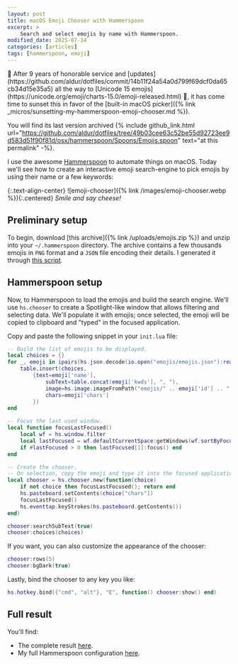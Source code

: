 ```yaml
---
layout: post
title: macOS Emoji Chooser with Hammerspoon
excerpt: >
    Search and select emojis by name with Hammerspoon.
modified_date: 2025-07-14
categories: [articles]
tags: [hammerspoon, emoji]
---
```


<div class="hint" markdown="1"> 
🌅 After 9 years of honorable service and
[updates](https://github.com/aldur/dotfiles/commit/14b11f24a54a0d799f69dcf0da65cb34d15e35a5)
all the way to [Unicode 15
emojis](https://unicode.org/emoji/charts-15.0/emoji-released.html) 🪼, it has
come time to sunset this in favor of the [built-in macOS picker]({% link _micros/sunsetting-my-hammerspoon-emoji-chooser.md  %}).

You will find its last version archived {% include
github_link.html
url="https://github.com/aldur/dotfiles/tree/49b03cee63c52be55d92723ee9d583d51f90f81d/osx/hammerspoon/Spoons/Emojis.spoon"
text="at this permalink" -%}.
</div>

I use the awesome [Hammerspoon](https://github.com/Hammerspoon/hammerspoon) to
automate things on macOS. Today we'll see how to create an interactive emoji
search-engine to pick emojis by using their name or a few keywords:

{:.text-align-center}
![emoji-chooser]({% link /images/emoji-chooser.webp %}){:.centered}
*Smile and say cheese!*

## Preliminary setup

To begin, download [this archive]({% link /uploads/emojis.zip %}) and unzip into
your `~/.hammerspoon` directory. The archive contains a few thousands emojis in
`PNG` format and a `JSON` file encoding their details. I generated it through
[this script](https://gist.github.com/aldur/6b591c582db8a9134f31263f95cccfc2).

## Hammerspoon setup

Now, to Hammerspoon to load the emojis and build the search engine. We'll use
`hs.chooser` to create a Spotlight-like window that allows filtering and
selecting data. We'll populate it with emojis; once selected, the emoji will be
copied to clipboard and "typed" in the focused application.

Copy and paste the following snippet in your `init.lua` file:

```lua
-- Build the list of emojis to be displayed.
local choices = {}
for _, emoji in ipairs(hs.json.decode(io.open("emojis/emojis.json"):read())) do
    table.insert(choices,
        {text=emoji['name'],
            subText=table.concat(emoji['kwds'], ", "),
            image=hs.image.imageFromPath("emojis/" .. emoji['id'] .. ".png"),
            chars=emoji['chars']
        })
end

-- Focus the last used window.
local function focusLastFocused()
    local wf = hs.window.filter
    local lastFocused = wf.defaultCurrentSpace:getWindows(wf.sortByFocusedLast)
    if #lastFocused > 0 then lastFocused[1]:focus() end
end

-- Create the chooser.
-- On selection, copy the emoji and type it into the focused application.
local chooser = hs.chooser.new(function(choice)
    if not choice then focusLastFocused(); return end
    hs.pasteboard.setContents(choice["chars"])
    focusLastFocused()
    hs.eventtap.keyStrokes(hs.pasteboard.getContents())
end)

chooser:searchSubText(true)
chooser:choices(choices)
```

If you want, you can also customize the appearance of the chooser:

```lua
chooser:rows(5)
chooser:bgDark(true)
```

Lastly, bind the chooser to any key you like:

```lua
hs.hotkey.bind({"cmd", "alt"}, "E", function() chooser:show() end)
```

## Full result

You'll find:

- The complete result
  [here](https://github.com/aldur/dotfiles/tree/master/osx/hammerspoon/Spoons/Emojis.spoon).
- My full Hammerspoon configuration
  [here](https://github.com/aldur/dotfiles/tree/master/osx/hammerspoon).
